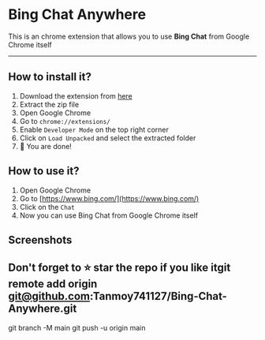 # Bing Chat Anywhere
This is an chrome extension that allows you to use **Bing Chat** from Google Chrome itself

---
## How to install it?
1. Download the extension from [here](https://github.com/Tanmoy741127/Bing-Chat-Anywhere/archive/refs/heads/main.zip)
2. Extract the zip file
3. Open Google Chrome
4. Go to `chrome://extensions/`
5. Enable `Developer Mode` on the top right corner
6. Click on `Load Unpacked` and select the extracted folder
7. 🚀 You are done!

## How to use it?
1. Open Google Chrome
2. Go to [https://www.bing.com/](https://www.bing.com/)
3. Click on the `Chat`
4. Now you can use Bing Chat from Google Chrome itself

## Screenshots


## Don't forget to ⭐ star the repo if you like itgit remote add origin git@github.com:Tanmoy741127/Bing-Chat-Anywhere.git
git branch -M main
git push -u origin main
